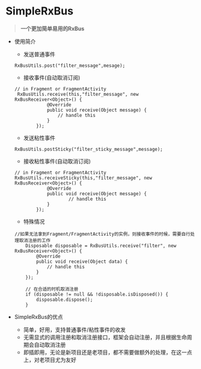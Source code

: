 # SimpleRxBus
> **一个更加简单易用的RxBus**

- 使用简介
    - 发送普通事件
    ```
    RxBusUtils.post("filter_message",mesage);
    ```

    - 接收事件(自动取消订阅)
    ```
    // in Fragment or FragmentActivity
     RxBusUtils.receive(this,"filter_message", new RxBusReceiver<Object>() {
                @Override
                public void receive(Object message) {
                    // handle this
                }
            });
    ```

    - 发送粘性事件
    ```
    RxBusUtils.postSticky("filter_sticky_message",message);
    ```
    - 接收粘性事件(自动取消订阅)
    ```
    // in Fragment or FragmentActivity
    RxBusUtils.receiveSticky(this,"filter_message", new RxBusReceiver<Object>() {
                @Override
                public void receive(Object message) {
                        // handle this
                }
            });
    ```

    - 特殊情况
    ```
    //如果无法拿到Fragment/FragmentActivity的实例，则接收事件的时候，需要自行处理取消注册的工作
        Disposable disposable = RxBusUtils.receive("filter", new RxBusReceiver<Object>() {
            @Override
            public void receive(Object data) {
                // handle this
            }
        });

        // 在合适的时机取消注册
        if (disposable != null && !disposable.isDisposed()) {
            disposable.dispose();
        }
    ```

- SimpleRxBus的优点
    - 简单，好用，支持普通事件/粘性事件的收发
    - 无需显式的调用注册和取消注册接口，框架会自动注册，并且根据生命周期会自动取消注册
    - 即插即用，无论是新项目还是老项目，都不需要做额外的处理，在这一点上，对老项目尤为友好